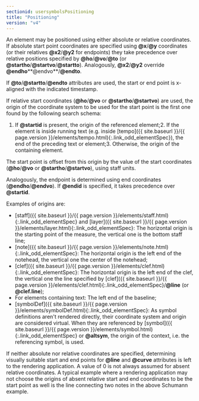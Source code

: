 ```yaml
---
sectionid: usersymbolsPositioning
title: "Positioning"
version: "v4"
---
```




An element may be positioned using either absolute or relative coordinates. If absolute
start point coordinates are specified using **@x**/**@y** coordinates (or their
relatives **@x2**/**@y2** for endpoints) they take precedence over relative
positions specified by **@ho**/**@vo**/**@to** (or
**@startho**/**@startvo**/**@startto**). Analogously,
**@x2**/**@y2** override
**@endho****@endvo**/**@endto**.

If **@to**/**@startto**/**@endto** attributes are used, the start or end
point is x-aligned with the indicated timestamp.

If relative start coordinates (**@ho**/**@vo** or
**@startho**/**@startvo**) are used, the origin of the coordinate system to be
used for the start point is the first one found by the following search schema:

1. If **@startid** is present, the origin of the referenced element;2. If the element is inside running text (e.g. inside [tempo]({{ site.baseurl }}/{{ page.version }}/elements/tempo.html){:.link_odd_elementSpec}), the
end of the preceding text or element;3. Otherwise, the origin of the containing element.

The start point is offset from this origin by the value of the start coordinates
(**@ho**/**@vo** or **@startho**/**@startvo**), using staff
units.

Analogously, the endpoint is determined using end coordinates
(**@endho**/**@endvo**). If **@endid** is specified, it takes precedence
over **@startid**.

Examples of origins are:


- [staff]({{ site.baseurl }}/{{ page.version }}/elements/staff.html){:.link_odd_elementSpec} and [layer]({{ site.baseurl }}/{{ page.version }}/elements/layer.html){:.link_odd_elementSpec}: The horizontal origin is
the starting point of the measure, the vertical one is the bottom staff line;
- [note]({{ site.baseurl }}/{{ page.version }}/elements/note.html){:.link_odd_elementSpec}: The horizontal origin is the left end of the notehead, the
vertical one the center of the notehead;
- [clef]({{ site.baseurl }}/{{ page.version }}/elements/clef.html){:.link_odd_elementSpec}: The horizontal origin is the left end of the clef, the
vertical one the line specified by [clef]({{ site.baseurl }}/{{ page.version }}/elements/clef.html){:.link_odd_elementSpec}/**@line** (or
**@clef.line**);
- For elements containing text: The left end of the baseline;
- [symbolDef]({{ site.baseurl }}/{{ page.version }}/elements/symbolDef.html){:.link_odd_elementSpec}: As symbol definitions aren't rendered directly, their
coordinate system and origin are considered virtual. When they are referenced by [symbol]({{ site.baseurl }}/{{ page.version }}/elements/symbol.html){:.link_odd_elementSpec} or **@altsym**, the origin of the context, i.e. the
referencing symbol, is used.

If neither absolute nor relative coordinates are specified, determining visually suitable
start and end points for **@line** and **@curve** attributes is left to the
rendering application. A value of 0 is not always assumed for absent relative coordinates.
A
typical example where a rendering application may not choose the origins of absent
relative
start and end coordinates to be the start point as well is the line connecting two
notes in
the above <span class="ref" data-target="mignonFigure">Schumann example</span>.

